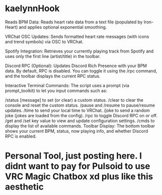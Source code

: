 # kaelynnHook
Reads BPM Data:
Reads heart rate data from a text file (populated by Iron-Heart) and applies optional exponential smoothing.

VRChat OSC Updates:
Sends formatted heart rate messages (with icons and trend symbols) via OSC to VRChat.

Spotify Integration:
Retrieves your currently playing track from Spotify and uses only the first line (artist/title) in the toolbar.

Discord RPC (Optional):
Updates Discord Rich Presence with your BPM data. By default, RPC is disabled. You can toggle it using the /rpc command, and the toolbar displays the current RPC status.

Interactive Terminal Commands:
The script uses a prompt (via prompt_toolkit) to let you input commands such as:

/status [message] to set (or clear) a custom status.
/clear to clear the console and reset the custom status.
/pause and /resume to pause/resume updates.
/time to send your local time to VRChat.
/joke to send a random joke (jokes are loaded from the config).
/rpc to toggle Discord RPC on or off.
/get and /set key value to view and update configuration settings.
/cmds to display the list of available commands.
Toolbar Display:
The bottom toolbar shows your current BPM, status, now playing info, and whether Discord RPC is enabled.

# Personal Tool, just posting here. I didnt want to pay for Pulsoid to use VRC Magic Chatbox xd plus like this aesthetic 
